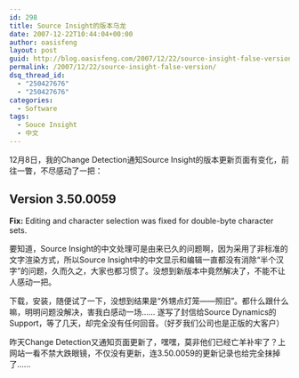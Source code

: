 ```yaml
---
id: 298
title: Source Insight的版本乌龙
date: 2007-12-22T10:44:04+00:00
author: oasisfeng
layout: post
guid: http://blog.oasisfeng.com/2007/12/22/source-insight-false-version/
permalink: /2007/12/22/source-insight-false-version/
dsq_thread_id:
  - "250427676"
  - "250427676"
categories:
  - Software
tags:
  - Souce Insight
  - 中文
---
```

12月8日，我的Change Detection通知Source Insight的版本更新页面有变化，前往一瞥，不尽感动了一把：

## Version 3.50.0059

<p class="body">
  <strong>Fix:</strong> Editing and character selection was fixed for double-byte character sets.
</p>

要知道，Source Insight的中文处理可是由来已久的问题啊，因为采用了非标准的文字渲染方式，所以Source Insight中的中文显示和编辑一直都没有消除“半个汉字”的问题，久而久之，大家也都习惯了。没想到新版本中竟然解决了，不能不让人感动一把。

下载，安装，随便试了一下，没想到结果是“外甥点灯笼——照旧”。都什么跟什么嘛，明明问题没解决，害我白感动一场…… 遂写了封信给Source Dynamics的Support，等了几天，却完全没有任何回音。（好歹我们公司也是正版的大客户）

昨天Change Detection又通知页面更新了，嘿嘿，莫非他们已经亡羊补牢了？上网站一看不禁大跌眼镜，不仅没有更新，连3.50.0059的更新记录也给完全抹掉了……